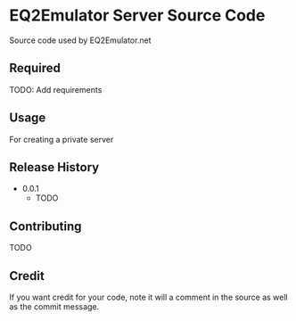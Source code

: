 # EQ2Emulator Server Source Code
Source code used by EQ2Emulator.net

## Required
TODO: Add requirements

## Usage
For creating a private server

## Release History

* 0.0.1
    * TODO

## Contributing

TODO



## Credit

If you want credit for your code, note it will a comment in the source as well as the commit message.
